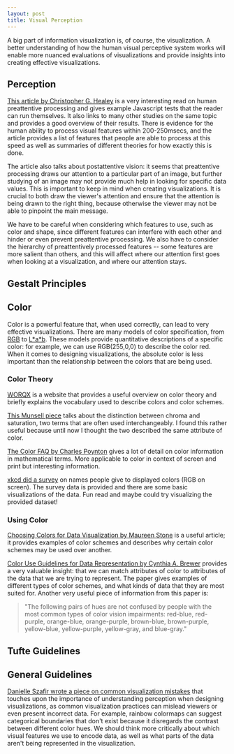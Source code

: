 ```yaml
---
layout: post
title: Visual Perception
---
```

A big part of information visualization is, of course, the visualization. A better understanding of how the human visual perceptive system works will enable more nuanced evaluations of visualizations and provide insights into creating effective visualizations. 

## Perception
[This article by Christopher G. Healey](https://www.csc2.ncsu.edu/faculty/healey/PP/index.html) is a very interesting read on human preattentive processing and gives example Javascript tests that the reader can run themselves. It also links to many other studies on the same topic and provides a good overview of their results. 
There is evidence for the human ability to process visual features within 200-250msecs, and the article provides a list of features that people are able to process at this speed as well as summaries of different theories for how exactly this is done.

The article also talks about postattentive vision: it seems that preattentive processing draws our attention to a particular part of an image, but further studying of an image may not provide much help in looking for specific data values. This is important to keep in mind when creating visualizations. It is crucial to both draw the viewer's attention and ensure that the attention is being drawn to the right thing, because otherwise the viewer may not be able to pinpoint the main message.

We have to be careful when considering which features to use, such as color and shape, since different features can interfere with each other and hinder or even prevent preattentive processing. We also have to consider the hierarchy of preattentively processed features -- some features are more salient than others, and this will affect where our attention first goes when looking at a visualization, and where our attention stays.

## Gestalt Principles


## Color
Color is a powerful feature that, when used correctly, can lead to very effective visualizations. There are many models of color specification, from [RGB](https://en.wikipedia.org/wiki/RGB_color_model) to [L\*a\*b](https://en.wikipedia.org/wiki/CIELAB_color_space). These models provide quantitative descriptions of a specific color: for example, we can use RGB(255,0,0) to describe the color red. When it comes to designing visualizations, the absolute color is less important than the relationship between the colors that are being used.


### Color Theory
[WORQX](http://www.worqx.com/color/index.htm) is a website that provides a useful overview on color theory and briefly explains the vocabulary used to describe colors and color schemes. 

[This Munsell piece](https://munsell.com/color-blog/difference-chroma-saturation/) talks about the distinction between chroma and saturation, two terms that are often used interchangeably. I found this rather useful because until now I thought the two described the same attribute of color.

[The Color FAQ by Charles Poynton](http://poynton.ca/notes/colour_and_gamma/ColorFAQ.html) gives a lot of detail on color information in mathematical terms. More applicable to color in context of screen and print but interesting information.

[xkcd did a survey](https://blog.xkcd.com/2010/05/03/color-survey-results/) on names people give to displayed colors (RGB on screen). The survey data is provided and there are some basic visualizations of the data. Fun read and maybe could try visualizing the provided dataset!

### Using Color
[Choosing Colors for Data Visualization by Maureen Stone](http://www.b-eye-network.com/newsletters/ben/2235) is a useful article; it provides examples of color schemes and describes why certain color schemes may be used over another.

[Color Use Guidelines for Data Representation by Cynthia A. Brewer](http://www.personal.psu.edu/cab38/ColorSch/ASApaper.html) provides a very valuable insight: that we can match attributes of color to attributes of the data that we are trying to represent. The paper gives examples of different types of color schemes, and what kinds of data that they are most suited for. Another very useful piece of information from this paper is:
> "The following pairs of hues are not confused by people with the most common types of color vision impairments: red-blue, red-purple, orange-blue, orange-purple, brown-blue, brown-purple, yellow-blue, yellow-purple, yellow-gray, and blue-gray."



## Tufte Guidelines

## General Guidelines
[Danielle Szafir wrote a piece on common visualization mistakes](http://interactions.acm.org/archive/view/july-august-2018/the-good-the-bad-and-the-biased) that touches upon the importance of understanding perception when designing visualizations, as common visualization practices can mislead viewers or even present incorrect data. For example, rainbow colormaps can suggest categorical boundaries that don't exist because it disregards the contrast between different color hues. We should think  more critically about which visual features we use to encode data, as well as what parts of the data aren't being represented in the visualization.
